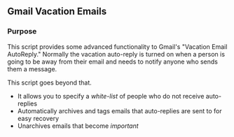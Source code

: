 ## Gmail Vacation Emails

### Purpose
This script provides some advanced functionality to Gmail's "Vacation Email AutoReply." Normally the vacation auto-reply is turned on when a person is going to be away from their email and needs to notify anyone who sends them a message.

This script goes beyond that. 

- It allows you to specify a *white-list* of people who do not receive auto-replies
- Automatically archives and tags emails that auto-replies are sent to for easy recovery
- Unarchives emails that become *important*

